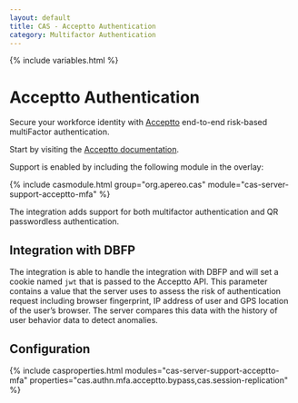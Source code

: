 ```yaml
---
layout: default
title: CAS - Acceptto Authentication
category: Multifactor Authentication
---
```


{% include variables.html %}

# Acceptto Authentication

Secure your workforce identity with [Acceptto](https://www.acceptto.com) 
end-to-end risk-based multiFactor authentication.

Start by visiting the [Acceptto documentation](https://www.acceptto.com/acceptto-mfa-rest-api/).

Support is enabled by including the following module in the overlay:

{% include casmodule.html group="org.apereo.cas" module="cas-server-support-acceptto-mfa" %}

The integration adds support for both multifactor authentication and QR passwordless authentication.

## Integration with DBFP

The integration is able to handle the integration with DBFP and will set a cookie 
named `jwt` that is passed to the Acceptto API. This parameter contains a value that the server uses 
to assess the risk of authentication request including browser fingerprint, IP address of user and 
GPS location of the user’s browser. The server compares this data with the 
history of user behavior data to detect anomalies.

## Configuration

{% include casproperties.html
modules="cas-server-support-acceptto-mfa"
properties="cas.authn.mfa.acceptto.bypass,cas.session-replication" %}

